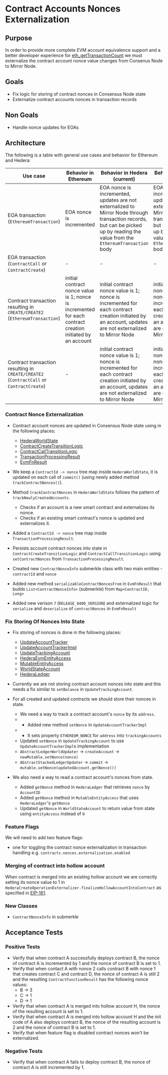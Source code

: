 # Contract Accounts Nonces Externalization

## Purpose

In order to provide more complete EVM account equivalence support and a better developer experience for [eth_getTransactionCount](https://ethereum.org/en/developers/docs/apis/json-rpc/#eth_gettransactioncount) we must externalize the contract account nonce value changes from Consenus Node to Mirror Node.

## Goals

- Fix logic for storing of contract nonces in Consensus Node state
- Externalize contract accounts nonces in transaction records

## Non Goals

- Handle nonce updates for EOAs

## Architecture

The following is a table with general use cases and behavior for Ethereum and Hedera:

| Use case                                                                                | Behavior in Ethereum                                                                                       | Behavior in Hedera (current)                                                                                                                                                     | Behavior in Hedera (desired)                                                                                                                                                     |
|-----------------------------------------------------------------------------------------|------------------------------------------------------------------------------------------------------------|----------------------------------------------------------------------------------------------------------------------------------------------------------------------------------|----------------------------------------------------------------------------------------------------------------------------------------------------------------------------------|
| EOA transaction (`EthereumTransaction`)                                                 | EOA nonce is incremented                                                                                   | EOA nonce is incremented, updates are not externalized to Mirror Node through transaction records, but can be picked up by reading the value from the `EthereumTransaction` body | EOA nonce is incremented, updates are not externalized to Mirror Node through transaction records, but can be picked up by reading the value from the `EthereumTransaction` body |
| EOA transaction (`ContractCall` or `ContractCreate`)                                    | -                                                                                                          | -                                                                                                                                                                                | -                                                                                                                                                                                |
| Contract transaction resulting in `CREATE/CREATE2` (`EthereumTransaction`)              | initial contract nonce value is 1; nonce is incremented for each contract creation initiated by an account | initial contract nonce value is 1; nonce is incremented for each contract creation initiated by an account, updates are not externalized to Mirror Node                          | initial contract nonce value is 1; nonce is incremented for each contract creation initiated by an account, updates are externalized to Mirror Node                              |
| Contract transaction resulting in `CREATE/CREATE2` (`ContractCall` or `ContractCreate`) | -                                                                                                          | initial contract nonce value is 1; nonce is incremented for each contract creation initiated by an account, updates are not externalized to Mirror Node                          | initial contract nonce value is 1; nonce is incremented for each contract creation initiated by an account, updates are externalized to Mirror Node                              |

### Contract Nonce Externalization
- Contract account nonces are updated in Consensus Node state using in the following places:
  - [HederaWorldState](https://github.com/hashgraph/hedera-services/blob/96a85f0e08f82582bbf25328d14ca90fc630c5ef/hedera-node/hedera-mono-service/src/main/java/com/hedera/node/app/service/mono/store/contracts/HederaWorldState.java)
  - [ContractCreateTransitionLogic](https://github.com/hashgraph/hedera-services/blob/develop/hedera-node/hedera-mono-service/src/main/java/com/hedera/node/app/service/mono/txns/contract/ContractCreateTransitionLogic.java#L209)
  - [ContractCallTransitionLogic](https://github.com/hashgraph/hedera-services/blob/develop/hedera-node/hedera-mono-service/src/main/java/com/hedera/node/app/service/mono/txns/contract/ContractCallTransitionLogic.java#L148)
  - [TransactionProcessingResult](https://github.com/hashgraph/hedera-services/blob/96a85f0e08f82582bbf25328d14ca90fc630c5ef/hedera-node/hedera-mono-service/src/main/java/com/hedera/node/app/service/mono/contracts/execution/TransactionProcessingResult.java)
  - [EvmFnResult](https://github.com/hashgraph/hedera-services/blob/96a85f0e08f82582bbf25328d14ca90fc630c5ef/hedera-node/hedera-mono-service/src/main/java/com/hedera/node/app/service/mono/state/submerkle/EvmFnResult.java)


- We keep a `ContractId -> nonce` tree map inside `HederaWorldState`, it is updated on each call of `commit()` (using newly added method `trackContractNonces()`).
- Method `trackContractNonces` in `HederaWorldState` follows the pattern of `trackNewlyCreatedAccounts`.
    - Checks if an account is a new smart contract and externalizes its nonce.
    - Checks if an existing smart contract's nonce is updated and externalizes it.
- Added a `ContractId -> nonce` tree map inside `TransactionProcessingResult`.
- Persists account contract nonces into state in `ContractCreateTransitionLogic` and `ContractCallTransitionLogic` using `setContractNonces` from `TransactionProcessingResult`.
- Created new `ContractNonceInfo` submerkle class with two main entities - `contractId` and `nonce`
- Added new method `serializableContractNoncesFrom` in `EvmFnResult` that builds `List<ContractNonceInfo>` (submerkle) from `Map<ContractID, Long>`
- Added new verison `7` (`RELEASE_0400_VERSION`) and externalized logic for `serialize` and `deserialize` of `contractNonces` in `EvmFnResult`




### Fix Storing Of Nonces Into State

- Fix storing of nonces is done in the following places:
  - [UpdateAccountTracker](https://github.com/hashgraph/hedera-services/blob/96a85f0e08f82582bbf25328d14ca90fc630c5ef/hedera-node/hedera-evm/src/main/java/com/hedera/node/app/service/evm/store/UpdateAccountTracker.java)
  - [UpdateAccountTrackerImpl](https://github.com/hashgraph/hedera-services/blob/96a85f0e08f82582bbf25328d14ca90fc630c5ef/hedera-node/hedera-mono-service/src/main/java/com/hedera/node/app/service/mono/store/UpdateAccountTrackerImpl.java)
  - [UpdateTrackingAccount](https://github.com/hashgraph/hedera-services/blob/96a85f0e08f82582bbf25328d14ca90fc630c5ef/hedera-node/hedera-evm/src/main/java/com/hedera/node/app/service/evm/store/models/UpdateTrackingAccount.java)
  - [HederaEvmEntityAccess](https://github.com/hashgraph/hedera-services/blob/96a85f0e08f82582bbf25328d14ca90fc630c5ef/hedera-node/hedera-evm/src/main/java/com/hedera/node/app/service/evm/store/contracts/HederaEvmEntityAccess.java)
  - [MutableEntityAccess](https://github.com/hashgraph/hedera-services/blob/96a85f0e08f82582bbf25328d14ca90fc630c5ef/hedera-node/hedera-mono-service/src/main/java/com/hedera/node/app/service/mono/store/contracts/MutableEntityAccess.java)
  - [WorldStateAccount](https://github.com/hashgraph/hedera-services/blob/96a85f0e08f82582bbf25328d14ca90fc630c5ef/hedera-node/hedera-evm/src/main/java/com/hedera/node/app/service/evm/store/contracts/WorldStateAccount.java)
  - [HederaLedger](https://github.com/hashgraph/hedera-services/blob/96a85f0e08f82582bbf25328d14ca90fc630c5ef/hedera-node/hedera-mono-service/src/main/java/com/hedera/node/app/service/mono/ledger/HederaLedger.java)
  

- Currently we are not storing contract account nonces into state and this needs a fix similar to `setBalance` in `UpdateTrackingAccount`.
- For all created and updated contracts we should store their nonces in state.
  - We need a way to track a contract account's `nonce` by its `address`.
  - - Added new method `setNonce` in `UpdateAccountTrackerImpl` 
  - - It sets property `ETHEREUM_NONCE` for `address` into `trackingAccounts`
  - Updated `setNonce` in `UpdateTrackingAccount` to use `UpdateAccountTrackerImpl`s implementation
  - `AbstractLedgerWorldUpdater` -> `createAccount` -> `newMutable.setNonce(nonce)`
  - `AbstractStackedLedgerUpdater` -> `commit` -> `mutable.setNonce(updatedAccount.getNonce())`
- We also need a way to read a contract account's nonces from state.
  - Added `getNonce` method in `HederaLedger` that retrieves `nonce` by `AccountID`
  - Added `getNonce` method in `MutableEntityAccess` that uses `HederaLedger`'s `getNonce`
  - Updated `getNonce` in `WorldStateAccount` to return value from state using `entityAccess` instead of `0`

### Feature Flags

We will need to add two feature flags:
- one for toggling the contract nonce externalization in transaction handling e.g. `contracts.nonces.externalization.enabled`

### Merging of contract into hollow account

When contract is merged into an existing hollow account we are correctly setting its nonce value to 1 in `HederaCreateOperationExternalizer.finalizeHollowAccountIntoContract` as specified in [EIP-161](https://github.com/ethereum/EIPs/blob/master/EIPS/eip-161.md).

### New Classes

- `ContractNonceInfo` in submerkle

## Acceptance Tests

### Positive Tests

* Verify that when contract A successfully deploys contract B, the nonce of contract A is incremented by 1 and the nonce of contract B is set to 1.
* Verify that when contact A with nonce 2 calls contract B with nonce 1 that creates contract C and contract D, the nonce of contract A is still 2 and the resulting `ContractFunctionResult` has the following nonce values:
  * B -> 3
  * C -> 1
  * D -> 1
* Verify that when contract A is merged into hollow account H, the nonce of the resulting account is set to 1.
* Verify that when contract A is merged into hollow account H and the init code of A also deploys contract B, the nonce of the resulting account is 2 and the nonce of contract B is set to 1.
* Verify that when feature flag is disabled contract nonces won't be externalized.
### Negative Tests

* Verify that when contract A fails to deploy contract B, the nonce of contract A is still incremented by 1.
